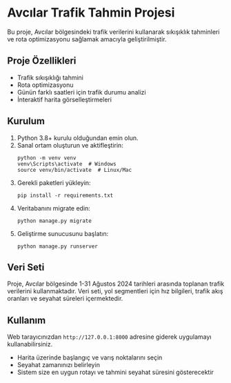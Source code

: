 # Avcılar Trafik Tahmin Projesi

Bu proje, Avcılar bölgesindeki trafik verilerini kullanarak sıkışıklık tahminleri ve rota optimizasyonu sağlamak amacıyla geliştirilmiştir.

## Proje Özellikleri

- Trafik sıkışıklığı tahmini
- Rota optimizasyonu
- Günün farklı saatleri için trafik durumu analizi
- İnteraktif harita görselleştirmeleri

## Kurulum

1. Python 3.8+ kurulu olduğundan emin olun.
2. Sanal ortam oluşturun ve aktifleştirin:
   ```
   python -m venv venv
   venv\Scripts\activate  # Windows
   source venv/bin/activate  # Linux/Mac
   ```
3. Gerekli paketleri yükleyin:
   ```
   pip install -r requirements.txt
   ```
4. Veritabanını migrate edin:
   ```
   python manage.py migrate
   ```
5. Geliştirme sunucusunu başlatın:
   ```
   python manage.py runserver
   ```

## Veri Seti

Proje, Avcılar bölgesinde 1-31 Ağustos 2024 tarihleri arasında toplanan trafik verilerini kullanmaktadır. Veri seti, yol segmentleri için hız bilgileri, trafik akış oranları ve seyahat süreleri içermektedir.

## Kullanım

Web tarayıcınızdan `http://127.0.0.1:8000` adresine giderek uygulamayı kullanabilirsiniz.

- Harita üzerinde başlangıç ve varış noktalarını seçin
- Seyahat zamanınızı belirleyin
- Sistem size en uygun rotayı ve tahmini seyahat süresini gösterecektir
